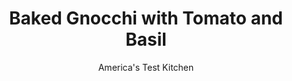 ---
layout: ../../layouts/MarkdownPostLayout.astro
title: Baked Gnocchi with Tomato and Basil
author: America's Test Kitchen
pubDate: 2023-03-15
description: "Baked pasta dishes always make easy, crowd-pleasing dinners, and we wanted to add another refreshing option to our weeknight dinner rotation."
image_url: https://res.cloudinary.com/hksqkdlah/image/upload/ar_1:1,c_fill,dpr_2.0,f_auto,fl_lossy.progressive.strip_profile,g_faces:auto,q_auto:low,w_344/29158_sfs-baked-gnocchi-with-tomato-and-basil-020
tags: ["Main Courses","Weeknight","30-Minute Suppers"]
calories: 3014
protein: 37
carbohydrates: 56
fats: 
fiber: 6
ingredients: ["3 tablespoons, extra virgin olive oil","1 pound, vacuum-packet gnocchi (see note)","1 , onion, chopped fine","6 , garlic cloves, minced","1/8 teaspoon, red pepper flakes","1 (28-ounce) can, crushed tomatoes","1 cup, water","1/2 cup, chopped fresh basil","2 cups, shredded mozzarella cheese"]
serves: 4
time: "30 minutes"
instructions: ["Adjust oven rack to upper-middle position and heat oven to 475 degrees. Heat 2 tablespoons oil in large ovensafe nonstick skillet over medium-high heat until shimmering. Cook gnocchi, stirring occasionally, until lightly browned, about 4 minutes; transfer to plate.","Add remaining oil and onion to empty skillet and cook until onion is softened, about 3 minutes. Stir in garlic and pepper flakes and cook until fragrant, about 30 seconds. Stir in tomatoes and water and cook until slightly thickened, about 5 minutes.","Add basil and browned gnocchi to pan. Reduce heat to low and simmer, stirring occasionally, until gnocchi is tender, 5 to 7 minutes. Sprinkle with mozzarella and bake until cheese is well browned, about 8 minutes. Serve."]
nutrition: ["1126 mg Potassium","702 mg Phosphorus","854 mg Calcium","5 mg Iron","98 mg Magnesium","1515 mg Sodium","4 mg Zinc","43 g Fat","5 mg Niacin (B3)","16 g Monounsaturated","2 g Polyunsaturated","38 mg Vitamin C","137 mg Cholesterol","21 g Saturated","6 g Fiber","64 µg Folic acid","67 µg Folate (food)","12 g Sugars","34 µg Vitamin K","404 g Water","56 g Carbs","137 µg Folate equivalent (total)","37 g Protein","4 mg Vitamin E","1 µg Vitamin B12","295 µg Vitamin A","753 kcal Energy","3014 calories"]
notes: "The partially cooked, vacuum-packed gnocchi found in the pasta aisle work best here, but refrigerated or frozen gnocchi can also be used. If you do not have an ovensafe skillet, in step 3 transfer the gnocchi to a casserole dish for baking."
---
